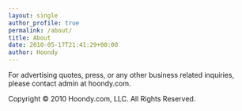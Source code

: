 ```yaml
---
layout: single
author_profile: true
permalink: /about/
title: About
date: 2010-05-17T21:41:29+00:00
author: Hoondy
---
```


For advertising quotes, press, or any other business related inquiries, please contact admin at hoondy.com.

Copyright © 2010 Hoondy.com, LLC. All Rights Reserved.
